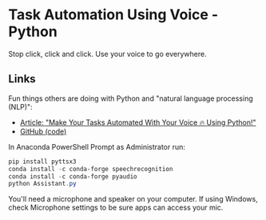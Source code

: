 # Task Automation Using Voice - Python
Stop click, click and click. Use your voice to go everywhere.

## Links

Fun things others are doing with Python and "natural language processing (NLP)":

- [Article: "Make Your Tasks Automated With Your Voice 🔥 Using Python!"](https://mr-unity-buddy.hashnode.dev/make-your-tasks-automated-with-your-voice)
- [GitHub (code)](https://github.com/SmallLion/Task-Automation-Using-Voice---Python)

In Anaconda PowerShell Prompt as Administrator run:

```PowerShell
pip install pyttsx3
conda install -c conda-forge speechrecognition
conda install -c conda-forge pyaudio
python Assistant.py
```

You'll need a microphone and speaker on your computer. If using Windows, check Microphone settings to be sure apps can access your mic. 
